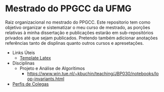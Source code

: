 # Mestrado do PPGCC da UFMG

Raiz organizacional no mestrado do PPGCC. Este repositorio tem como objetivo organizar e sistematizar o meu curso de mestrado, as porções relativas à minha dissertação e publicações estarão em sub-repositórios privados até que sejam publicados. Pretendo também adicionar anotações referências tanto de displinas quanto outros cursos e apresetações.


* Links Úteis
  * [Template Latex](https://bitbucket.org/vilarneto/ppgccufmg/)
* Disciplinas
  * Projeto e Análise de Algorítimos
    *  https://www.win.tue.nl/~kbuchin/teaching/JBP030/notebooks/loop-invariants.html
* [Perfis de Colegas](./turma-2021-1.md) 
